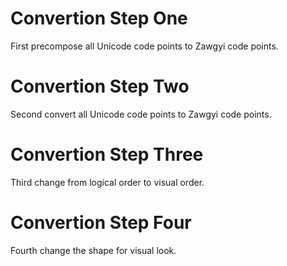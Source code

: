 # Convertion Step One
First precompose all Unicode code points to Zawgyi code points.

# Convertion Step Two
Second convert all Unicode code points to Zawgyi code points.

# Convertion Step Three
Third change from logical order to visual order.

# Convertion Step Four
Fourth change the shape for visual look.
